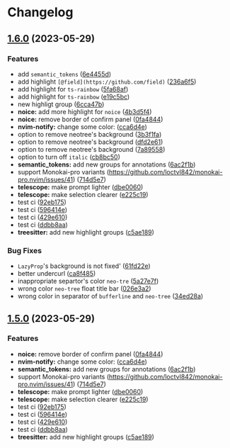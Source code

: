 # Changelog

## [1.6.0](https://github.com/loctvl842/monokai-pro.nvim/compare/v1.5.0...v1.6.0) (2023-05-29)


### Features

* add `semantic_tokens` ([6e4455d](https://github.com/loctvl842/monokai-pro.nvim/commit/6e4455db8098e16f1df45b3e96e290e2345ed7c7))
* add highlight `[@field](https://github.com/field)` ([236a6f5](https://github.com/loctvl842/monokai-pro.nvim/commit/236a6f567dda739b59c8cfbb0ad82e4740e7077c))
* add highlight for `ts-rainbow` ([5fa68af](https://github.com/loctvl842/monokai-pro.nvim/commit/5fa68afaab0f89cfbd2b690c1a7c8d55e81c8193))
* add highlight for `ts-rainbow` ([e19c5bc](https://github.com/loctvl842/monokai-pro.nvim/commit/e19c5bc3a742fd6c5c66d8efed6a3b363af7dc62))
* new highligt group ([6cca47b](https://github.com/loctvl842/monokai-pro.nvim/commit/6cca47b5ce1196a015eb5fd8b65c53bd8fa36386))
* **noice:** add more highlight for `noice` ([4b3d5f4](https://github.com/loctvl842/monokai-pro.nvim/commit/4b3d5f4c22185f635810d1707113b716b08ac0f1))
* **noice:** remove border of confirm panel ([0fa4844](https://github.com/loctvl842/monokai-pro.nvim/commit/0fa4844cdabf92ff5719994e0410178ffc0be077))
* **nvim-notify:** change some color: ([cca6d4e](https://github.com/loctvl842/monokai-pro.nvim/commit/cca6d4e478c6fbc86e24221d03e0c5528664851b))
* option to remove neotree's background ([3b3f1fa](https://github.com/loctvl842/monokai-pro.nvim/commit/3b3f1fa4439937fdc510ff7ca95cf28b35965ff4))
* option to remove neotree's background ([dfd2e61](https://github.com/loctvl842/monokai-pro.nvim/commit/dfd2e61db71fbf02fcd5f6b95a043f5b24e54783))
* option to remove neotree's background ([7a89558](https://github.com/loctvl842/monokai-pro.nvim/commit/7a895587b530fbf8794103ec2fa613a3d4a382c7))
* option to turn off `italic` ([cb8bc50](https://github.com/loctvl842/monokai-pro.nvim/commit/cb8bc504f2dd059de45779b90388abf2f9757d69))
* **semantic_tokens:** add new groups for annotations ([6ac2f1b](https://github.com/loctvl842/monokai-pro.nvim/commit/6ac2f1b6821dfbe5fd953e38526ac6402ebb67c6))
* support Monokai-pro variants (https://github.com/loctvl842/monokai-pro.nvim/issues/41) ([714d5e7](https://github.com/loctvl842/monokai-pro.nvim/commit/714d5e7a9c068bbbcff38a53250b9856f4e9f2bb))
* **telescope:** make prompt lighter ([dbe0060](https://github.com/loctvl842/monokai-pro.nvim/commit/dbe00603c4194d98a579d1f66bd27b2a178df3e3))
* **telescope:** make selection clearer ([e225c19](https://github.com/loctvl842/monokai-pro.nvim/commit/e225c198635640143d9e9d3f27e02514ed7a00f3))
* test ci ([92eb175](https://github.com/loctvl842/monokai-pro.nvim/commit/92eb175d7adbab0d97ff68556dd17f5b2cd118a8))
* test ci ([596414e](https://github.com/loctvl842/monokai-pro.nvim/commit/596414e53eedb5d1b912c72081c5cddaa8de8895))
* test ci ([429e610](https://github.com/loctvl842/monokai-pro.nvim/commit/429e6103ca1874fa7f97286894d42f1e4d9ce277))
* test ci ([ddbb8aa](https://github.com/loctvl842/monokai-pro.nvim/commit/ddbb8aaea4a15bd21710e8e9cec671fd522ab743))
* **treesitter:** add new highlight groups ([c5ae189](https://github.com/loctvl842/monokai-pro.nvim/commit/c5ae189864f955d8f696865800374072e1ab8a6a))


### Bug Fixes

* `LazyProp`'s background is not fixed' ([61fd22e](https://github.com/loctvl842/monokai-pro.nvim/commit/61fd22e30a4ef9438e521c30b1787183b2d794a1))
* better undercurl ([ca8f485](https://github.com/loctvl842/monokai-pro.nvim/commit/ca8f4851564f8bf5d90a69f6837eda50c2291046))
* inappropriate separtor's color `neo-tre` ([5a27e7f](https://github.com/loctvl842/monokai-pro.nvim/commit/5a27e7f035fd3cd88bf831660a10b4aa6fdf86f7))
* wrong color `neo-tree` float title bar ([026e3a2](https://github.com/loctvl842/monokai-pro.nvim/commit/026e3a2534cf7e97f24f8639806251e165f15eec))
* wrong color in separator of `bufferline` and `neo-tree` ([34ed28a](https://github.com/loctvl842/monokai-pro.nvim/commit/34ed28ac6b8f51c21a603d013ca44969b2d187e3))

## [1.5.0](https://github.com/loctvl842/monokai-pro.nvim/compare/v1.4.0...v1.5.0) (2023-05-29)


### Features

* **noice:** remove border of confirm panel ([0fa4844](https://github.com/loctvl842/monokai-pro.nvim/commit/0fa4844cdabf92ff5719994e0410178ffc0be077))
* **nvim-notify:** change some color: ([cca6d4e](https://github.com/loctvl842/monokai-pro.nvim/commit/cca6d4e478c6fbc86e24221d03e0c5528664851b))
* **semantic_tokens:** add new groups for annotations ([6ac2f1b](https://github.com/loctvl842/monokai-pro.nvim/commit/6ac2f1b6821dfbe5fd953e38526ac6402ebb67c6))
* support Monokai-pro variants (https://github.com/loctvl842/monokai-pro.nvim/issues/41) ([714d5e7](https://github.com/loctvl842/monokai-pro.nvim/commit/714d5e7a9c068bbbcff38a53250b9856f4e9f2bb))
* **telescope:** make prompt lighter ([dbe0060](https://github.com/loctvl842/monokai-pro.nvim/commit/dbe00603c4194d98a579d1f66bd27b2a178df3e3))
* **telescope:** make selection clearer ([e225c19](https://github.com/loctvl842/monokai-pro.nvim/commit/e225c198635640143d9e9d3f27e02514ed7a00f3))
* test ci ([92eb175](https://github.com/loctvl842/monokai-pro.nvim/commit/92eb175d7adbab0d97ff68556dd17f5b2cd118a8))
* test ci ([596414e](https://github.com/loctvl842/monokai-pro.nvim/commit/596414e53eedb5d1b912c72081c5cddaa8de8895))
* test ci ([429e610](https://github.com/loctvl842/monokai-pro.nvim/commit/429e6103ca1874fa7f97286894d42f1e4d9ce277))
* test ci ([ddbb8aa](https://github.com/loctvl842/monokai-pro.nvim/commit/ddbb8aaea4a15bd21710e8e9cec671fd522ab743))
* **treesitter:** add new highlight groups ([c5ae189](https://github.com/loctvl842/monokai-pro.nvim/commit/c5ae189864f955d8f696865800374072e1ab8a6a))
